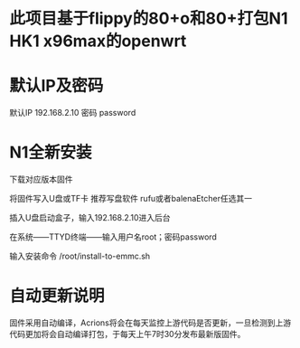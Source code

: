 # 此项目基于flippy的80+o和80+打包N1 HK1 x96max的openwrt

# 默认IP及密码
默认IP 192.168.2.10  密码 password

# N1全新安装
 下载对应版本固件
 
 将固件写入U盘或TF卡 推荐写盘软件 rufu或者balenaEtcher任选其一
 
 插入U盘启动盒子，输入192.168.2.10进入后台
 
 在系统——TTYD终端——输入用户名root；密码password
 
 输入安装命令 /root/install-to-emmc.sh
 
# 自动更新说明
 固件采用自动编译，Acrions将会在每天监控上游代码是否更新，一旦检测到上游代码更加将会自动编译打包，于每天上午7时30分发布最新版固件。
